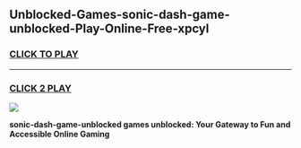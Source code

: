 
## Unblocked-Games-sonic-dash-game-unblocked-Play-Online-Free-xpcyl
<h3>
<a href="https://premium76.site?title=sonic-dash-game-unblocked&ref=26A">CLICK TO PLAY</a></h3>
<hr>

<h3>
<a href="https://premium76.site?title=sonic-dash-game-unblocked&ref=26A">CLICK 2 PLAY</a>
  
</h3>

<a href="https://premium76.site?title=sonic-dash-game-unblocked&ref=26A"><img src="https://clearcache.store/games.png"></a>


**sonic-dash-game-unblocked games unblocked: Your Gateway to Fun and Accessible Online Gaming**
